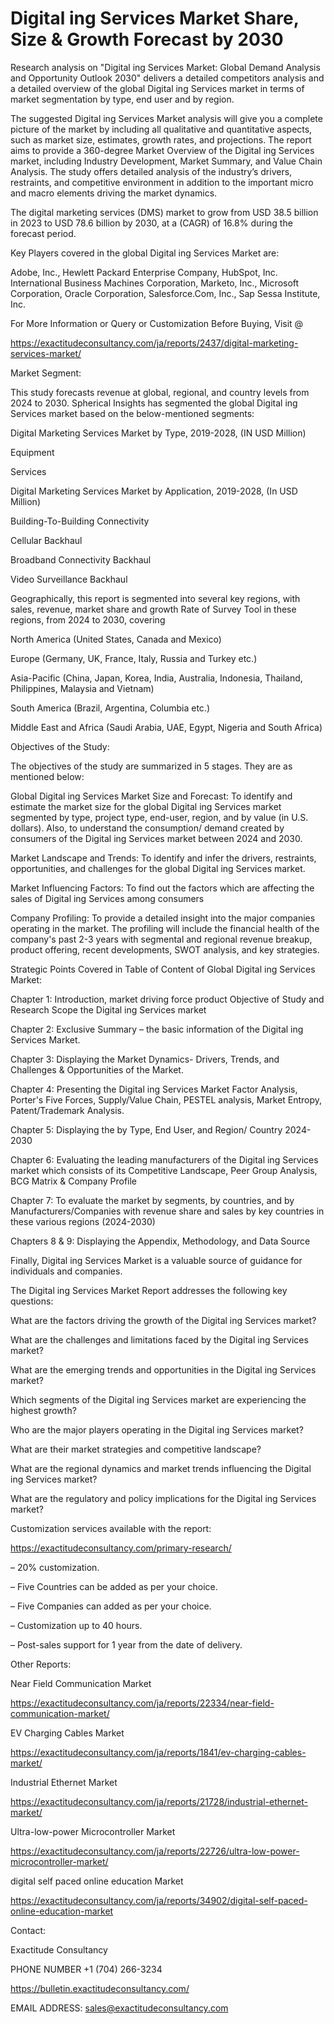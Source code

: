 # Digital ing Services Market Share, Size & Growth Forecast by 2030

Research analysis on "Digital ing Services Market: Global Demand Analysis and Opportunity Outlook 2030" delivers a detailed competitors analysis and a detailed overview of the global Digital ing Services market in terms of market segmentation by type, end user and by region.

The suggested Digital ing Services Market analysis will give you a complete picture of the market by including all qualitative and quantitative aspects, such as market size, estimates, growth rates, and projections. The report aims to provide a 360-degree Market Overview of the Digital ing Services market, including Industry Development, Market Summary, and Value Chain Analysis. The study offers detailed analysis of the industry’s drivers, restraints, and competitive environment in addition to the important micro and macro elements driving the market dynamics.

The digital marketing services (DMS) market to grow from USD 38.5 billion in 2023 to USD 78.6 billion by 2030, at a (CAGR) of 16.8% during the forecast period.

Key Players covered in the global Digital ing Services Market are:

Adobe, Inc., Hewlett Packard Enterprise Company, HubSpot, Inc. International Business Machines Corporation, Marketo, Inc., Microsoft Corporation, Oracle Corporation, Salesforce.Com, Inc., Sap Sessa Institute, Inc.

For More Information or Query or Customization Before Buying, Visit @

https://exactitudeconsultancy.com/ja/reports/2437/digital-marketing-services-market/

Market Segment:

This study forecasts revenue at global, regional, and country levels from 2024 to 2030. Spherical Insights has segmented the global Digital ing Services market based on the below-mentioned segments:

Digital Marketing Services Market by Type, 2019-2028, (IN USD Million)

Equipment

Services

Digital Marketing Services Market by Application, 2019-2028, (In USD Million)

Building-To-Building Connectivity

Cellular Backhaul

Broadband Connectivity Backhaul

Video Surveillance Backhaul

Geographically, this report is segmented into several key regions, with sales, revenue, market share and growth Rate of Survey Tool in these regions, from 2024 to 2030, covering

North America (United States, Canada and Mexico)

Europe (Germany, UK, France, Italy, Russia and Turkey etc.)

Asia-Pacific (China, Japan, Korea, India, Australia, Indonesia, Thailand, Philippines, Malaysia and Vietnam)

South America (Brazil, Argentina, Columbia etc.)

Middle East and Africa (Saudi Arabia, UAE, Egypt, Nigeria and South Africa)

Objectives of the Study:

The objectives of the study are summarized in 5 stages. They are as mentioned below:

Global Digital ing Services Market Size and Forecast: To identify and estimate the market size for the global Digital ing Services market segmented by type, project type, end-user, region, and by value (in U.S. dollars). Also, to understand the consumption/ demand created by consumers of the Digital ing Services market between 2024 and 2030.

Market Landscape and Trends: To identify and infer the drivers, restraints, opportunities, and challenges for the global Digital ing Services market.

Market Influencing Factors: To find out the factors which are affecting the sales of Digital ing Services among consumers

Company Profiling: To provide a detailed insight into the major companies operating in the market. The profiling will include the financial health of the company's past 2-3 years with segmental and regional revenue breakup, product offering, recent developments, SWOT analysis, and key strategies.

Strategic Points Covered in Table of Content of Global Digital ing Services Market:

Chapter 1: Introduction, market driving force product Objective of Study and Research Scope the Digital ing Services market

Chapter 2: Exclusive Summary – the basic information of the Digital ing Services Market.

Chapter 3: Displaying the Market Dynamics- Drivers, Trends, and Challenges & Opportunities of the Market.

Chapter 4: Presenting the Digital ing Services Market Factor Analysis, Porter's Five Forces, Supply/Value Chain, PESTEL analysis, Market Entropy, Patent/Trademark Analysis.

Chapter 5: Displaying the by Type, End User, and Region/ Country 2024-2030

Chapter 6: Evaluating the leading manufacturers of the Digital ing Services market which consists of its Competitive Landscape, Peer Group Analysis, BCG Matrix & Company Profile

Chapter 7: To evaluate the market by segments, by countries, and by Manufacturers/Companies with revenue share and sales by key countries in these various regions (2024-2030)

Chapters 8 & 9: Displaying the Appendix, Methodology, and Data Source

Finally, Digital ing Services Market is a valuable source of guidance for individuals and companies.

The Digital ing Services Market Report addresses the following key questions:

What are the factors driving the growth of the Digital ing Services market?

What are the challenges and limitations faced by the Digital ing Services market?

What are the emerging trends and opportunities in the Digital ing Services market?

Which segments of the Digital ing Services market are experiencing the highest growth?

Who are the major players operating in the Digital ing Services market?

What are their market strategies and competitive landscape?

What are the regional dynamics and market trends influencing the Digital ing Services market?

What are the regulatory and policy implications for the Digital ing Services market?

Customization services available with the report:

https://exactitudeconsultancy.com/primary-research/

– 20% customization.

– Five Countries can be added as per your choice.

– Five Companies can added as per your choice.

– Customization up to 40 hours.

– Post-sales support for 1 year from the date of delivery.

Other Reports:

Near Field Communication Market

https://exactitudeconsultancy.com/ja/reports/22334/near-field-communication-market/

EV Charging Cables Market

https://exactitudeconsultancy.com/ja/reports/1841/ev-charging-cables-market/

Industrial Ethernet Market

https://exactitudeconsultancy.com/ja/reports/21728/industrial-ethernet-market/

Ultra-low-power Microcontroller Market

https://exactitudeconsultancy.com/ja/reports/22726/ultra-low-power-microcontroller-market/

digital self paced online education Market

https://exactitudeconsultancy.com/ja/reports/34902/digital-self-paced-online-education-market

Contact:

Exactitude Consultancy

PHONE NUMBER +1 (704) 266-3234

https://bulletin.exactitudeconsultancy.com/

EMAIL ADDRESS: sales@exactitudeconsultancy.com

